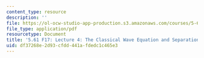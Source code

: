 ```yaml
---
content_type: resource
description: ''
file: https://ol-ocw-studio-app-production.s3.amazonaws.com/courses/5-61-physical-chemistry-fall-2017/df37268e2d93cfdd441afdedc1c465e3_MIT5_61F17_lec4.pdf
file_type: application/pdf
resourcetype: Document
title: '5.61 F17: Lecture 4: The Classical Wave Equation and Separation of Variables'
uid: df37268e-2d93-cfdd-441a-fdedc1c465e3
---
```

